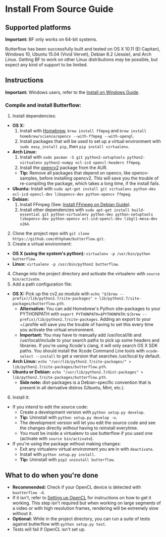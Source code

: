# Install From Source Guide

## Supported platforms
**Important:** BF only works on 64-bit systems.

Butterflow has been successfully built and tested on OS X 10.11 (El Capitan), Windows 10, Ubuntu 15.04 (Vivid Vervet), Debian 8.2 (Jessie), and Arch Linux. Getting BF to work on other Linux distributions *may* be possible, but expect any kind of support to be limited.

## Instructions

**Important:** Windows users, refer to the [Install on Windows Guide](Install-On-Windows-Guide.md#install-from-source).

### Compile and install Butterflow:
1. Install dependencies:
  * **OS X:**
    1. Install with [Homebrew](http://brew.sh/), `brew install ffmpeg` and `brew install homebrew/science/opencv --with-ffmpeg --with-opengl`.
    2. Install packages that will be used to set up a virtual environment with `sudo easy_install pip`, then `pip install virtualenv`.
  * **Arch Linux:**
    1. Install with `sudo pacman -S git python2-setuptools python2-virtualenv python2-numpy ocl-icd opencl-headers ffmpeg`.
    2. Install the [opencv2](https://aur.archlinux.org/packages/opencv2/) package from the AUR.
      * **Tip:** Remove all packages that depend on opencv, like opencv-samples, before installing opencv2. This will save you the trouble of re-compiling the package, which takes a long time, if the install fails.
  * **Ubuntu:** Install with `sudo apt-get install git virtualenv python-dev ocl-icd-opencl-dev libopencv-dev python-opencv ffmpeg`.
  * **Debian:**
      1. Install FFmpeg (See: [Install FFmpeg on Debian Guide](Install-FFmpeg-On-Debian-Guide.md)).
      2. Install other dependencies with `sudo apt-get install build-essential git python-virtualenv python-dev python-setuptools libopencv-dev python-opencv ocl-icd-opencl-dev libgl1-mesa-dev x264`.
2. Clone the project repo with `git clone https://github.com/dthpham/butterflow.git`.
3. Create a virtual environment:
  * **OS X (using the system's python):** `virtualenv -p /usr/bin/python butterflow`.
  * **Linux:** `virtualenv -p /usr/bin/python2 butterflow`.
4. Change into the project directory and activate the virtualenv with `source bin/activate`.
5. Add a path configuration file:
  * **OS X:** Pick up the cv2.so module with `echo "$(brew --prefix)/lib/python2.7/site-packages" > lib/python2.7/site-packages/butterflow.pth`.
    * **Alternative:** You can add Homebrew's Python site-packages to your PYTHONPATH with `export PYTHONPATH=$PYTHONPATH:$(brew --prefix)/lib/python2.7/site-packages`. Adding an export to your ~/.profile will save you the trouble of having to set this every time you activate the virtual environment.
    * **Important:** You may have to manually add /usr/local/lib and /usr/local/include to your search paths to pick up some headers and libraries. If you're using Xcode's clang, it will only search OS X SDK paths. You should install the Xcode Command Line tools with `xcode-select --install` to get a version that searches /usr/local by default.
  * **Arch Linux:** `echo "/usr/lib/python2.7/site-packages/" > lib/python2.7/site-packages/butterflow.pth`.
  * **Ubuntu or Debian:** `echo "/usr/lib/python2.7/dist-packages" > lib/python2.7/site-packages/butterflow.pth`.
    * **Side note:** dist-packages is a Debian-specific convention that is present in all derivative distros (Ubuntu, Mint, etc.).
6. Install it:
  * If you intend to edit the source code:
    * Create a development version with `python setup.py develop`.
    * **Tip:** Uninstall with `python setup.py develop -u`.
    * The development version will let you edit the source code and see the changes directly *without* having to reinstall everytime.
    * You must be inside a virtualenv to use butterflow if you used one (activate with `source bin/activate`).
  * If you're using the package without making changes:
    * Exit any virtualenv virtual environment you are in with `deactivate`.
    * Install with `python setup.py install`.
    * **Tip:** Uninstall with `pip2 uninstall butterflow`.

## What to do when you're done
* **Recommended:** Check if your OpenCL device is detected with `buutterflow -d`.
 * If it isn't, refer to [Setting up OpenCL](Setting-Up-OpenCL.md) for instructions on how to get it working. This step isn't required but when working on large segments of a video or with high resolution frames, rendering will be extremely slow without it.
* **Optional:** While in the project directory, you can run a suite of tests against butterflow with `python setup.py test`.
 * Tests will fail if OpenCL isn't set up.
